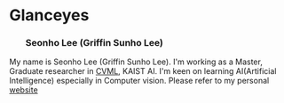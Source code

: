 # Glanceyes

### <span role="image" aria-label="👦🏻" style="font-family: &quot;Apple Color Emoji&quot;, &quot;Segoe UI Emoji&quot;, NotoColorEmoji, &quot;Noto Color Emoji&quot;, &quot;Segoe UI Symbol&quot;, &quot;Android Emoji&quot;, EmojiSymbols; line-height: 1em; white-space: nowrap;">👦🏻</span> Seonho Lee (Griffin Sunho Lee)

My name is Seonho Lee (Griffin Sunho Lee). I'm working as a Master, Graduate researcher in [CVML](https://sites.google.com/view/cvml-kaist/home?authuser=0), KAIST AI. I'm keen on learning AI(Artificial Intelligence) especially in Computer vision. Please refer to my personal [website](https://glanceyes.github.io/)
